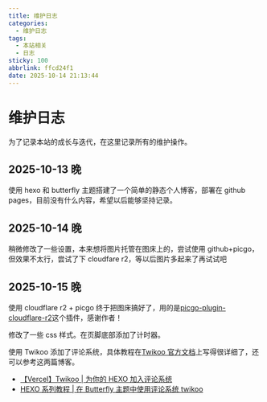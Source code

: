 ```yaml
---
title: 维护日志
categories:
  - 维护日志
tags:
  - 本站相关
  - 日志
sticky: 100
abbrlink: ffcd24f1
date: 2025-10-14 21:13:44
---
```


# 维护日志

为了记录本站的成长与迭代，在这里记录所有的维护操作。

## 2025-10-13 晚

使用 hexo 和 butterfly 主题搭建了一个简单的静态个人博客，部署在 github pages，目前没有什么内容，希望以后能够坚持记录。

## 2025-10-14 晚

稍微修改了一些设置，本来想将图片托管在图床上的，尝试使用 github+picgo，但效果不太行，尝试了下 cloudfare r2，等以后图片多起来了再试试吧

## 2025-10-15 晚

使用 cloudflare r2 + picgo 终于把图床搞好了，用的是[picgo-plugin-cloudflare-r2](https://github.com/JYbill/picgo-plugin-cloudflare-r2)这个插件，感谢作者！

修改了一些 css 样式。在页脚底部添加了计时器。

使用 Twikoo 添加了评论系统，具体教程在[Twikoo 官方文档](https://twikoo.js.org/intro.html)上写得很详细了，还可以参考这两篇博客。

- [【Vercel】Twikoo | 为你的 HEXO 加入评论系统](https://tech.yemengstar.com/vercel-twikoo-comment-your-hexo/)
- [HEXO 系列教程 | 在 Butterfly 主题中使用评论系统 twikoo](https://tech.yemengstar.com/hexo-tutorial-theme-butterfly-comments/)
